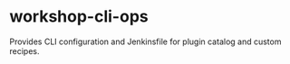# workshop-cli-ops
Provides CLI configuration and Jenkinsfile for plugin catalog and custom recipes.

